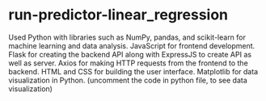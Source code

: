 ﻿# run-predictor-linear_regression

Used Python with libraries such as NumPy, pandas, and scikit-learn for machine learning and data analysis.
JavaScript for frontend development.
Flask for creating the backend API along with ExpressJS to create API as well as server.
Axios for making HTTP requests from the frontend to the backend.
HTML and CSS for building the user interface.
Matplotlib for data visualization in Python. (uncomment the code in python file, to see data visualization)
